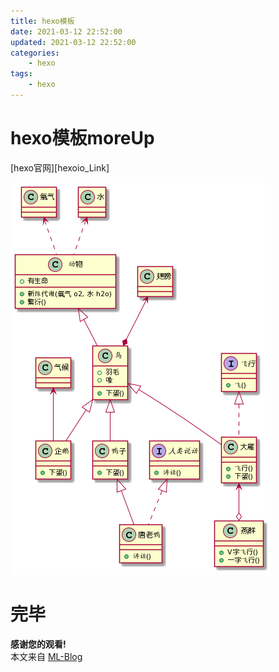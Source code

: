 ```yaml
---
title: hexo模板
date: 2021-03-12 22:52:00
updated: 2021-03-12 22:52:00
categories:
	- hexo
tags: 
	- hexo
---
```



# hexo模板moreUp


[hexo官网][hexoio_Link]

<!-- ![UML类图][UMLMain_Image] -->

![UML类图本地][UMLMain_Image_localhost]

<!--more-->

# 完毕

**感谢您的观看!**  
本文来自 [ML-Blog][ML-Blog_Link]

<!-- 图片 -->

<!-- [UMLMain_Image]: http://www.plantuml.com/plantuml/png/RLBDJi904BxlK-mHnFR0kGUUmZj1Z2O82U09JTe3Ag899eWXg0GXGG_OQdhWH_1bkjtjMpZhRDfLEK3d-_acqo_DrUhvQltak4GAfNojHaDl6dhT6FXgObSllFNQ81aQFhHuTyXkrtBkUL7_CbYDXVUSmYIjP7TbZXvcAscmy8KZHZUfD3bJcwBvi27vpJfq1p2mNX_-WtbR3DgQZNyrnRaTPsPircbiymMVJhHeRfNOP1eD792YyPCONOEI-UU1YvdTLu1VtF7DHExQOxFx90MhROs0y56vNgmUv0j5YYHavFH72vPB_huIhY_SHt28jmyOz0Ex7M4xy7A_HQAQj4nJzGwChqDyKElKC6IV1CkYbc7i_63ueOZ59HZRIZ1MHD26L7mKqSy7pJGr3NkZLh8JLqcceeeas0r6KIQvOdaVFhPl "UML类图" -->

[UMLMain_Image_localhost]: UML类图模板.png "UML类图本地"

<!-- 链接 -->

[hexoio]:https://hexo.io/  "hexo.io"

<!-- 水印 -->
[ML-Blog_Link]:https://userminghaoli.github.io/ "我的博客"
